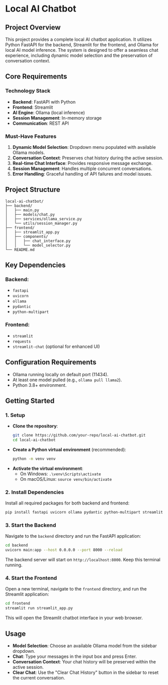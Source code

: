 # Local AI Chatbot

## Project Overview
This project provides a complete local AI chatbot application. It utilizes Python FastAPI for the backend, Streamlit for the frontend, and Ollama for local AI model inference. The system is designed to offer a seamless chat experience, including dynamic model selection and the preservation of conversation context.

## Core Requirements

### Technology Stack
- **Backend**: FastAPI with Python
- **Frontend**: Streamlit
- **AI Engine**: Ollama (local inference)
- **Session Management**: In-memory storage
- **Communication**: REST API

### Must-Have Features
1.  **Dynamic Model Selection**: Dropdown menu populated with available Ollama models.
2.  **Conversation Context**: Preserves chat history during the active session.
3.  **Real-time Chat Interface**: Provides responsive message exchange.
4.  **Session Management**: Handles multiple concurrent conversations.
5.  **Error Handling**: Graceful handling of API failures and model issues.

## Project Structure
```
local-ai-chatbot/
├── backend/
│   ├── main.py
│   ├── models/chat.py
│   ├── services/ollama_service.py
│   └── utils/session_manager.py
├── frontend/
│   ├── streamlit_app.py
│   ├── components/
│   │   ├── chat_interface.py
│   │   └── model_selector.py
└── README.md
```

## Key Dependencies

### Backend:
-   `fastapi`
-   `uvicorn`
-   `ollama`
-   `pydantic`
-   `python-multipart`

### Frontend:
-   `streamlit`
-   `requests`
-   `streamlit-chat` (optional for enhanced UI)

## Configuration Requirements
-   Ollama running locally on default port (11434).
-   At least one model pulled (e.g., `ollama pull llama2`).
-   Python 3.8+ environment.

## Getting Started

### 1. Setup
-   **Clone the repository**:
    ```bash
    git clone https://github.com/your-repo/local-ai-chatbot.git
    cd local-ai-chatbot
    ```
-   **Create a Python virtual environment** (recommended):
    ```bash
    python -m venv venv
    ```
-   **Activate the virtual environment**:
    -   On Windows: `.\venv\Scripts\activate`
    -   On macOS/Linux: `source venv/bin/activate`

### 2. Install Dependencies
Install all required packages for both backend and frontend:
```bash
pip install fastapi uvicorn ollama pydantic python-multipart streamlit requests
```

### 3. Start the Backend
Navigate to the `backend` directory and run the FastAPI application:
```bash
cd backend
uvicorn main:app --host 0.0.0.0 --port 8000 --reload
```
The backend server will start on `http://localhost:8000`. Keep this terminal running.

### 4. Start the Frontend
Open a new terminal, navigate to the `frontend` directory, and run the Streamlit application:
```bash
cd frontend
streamlit run streamlit_app.py
```
This will open the Streamlit chatbot interface in your web browser.

## Usage
-   **Model Selection**: Choose an available Ollama model from the sidebar dropdown.
-   **Chat**: Type your messages in the input box and press Enter.
-   **Conversation Context**: Your chat history will be preserved within the active session.
-   **Clear Chat**: Use the "Clear Chat History" button in the sidebar to reset the current conversation.

